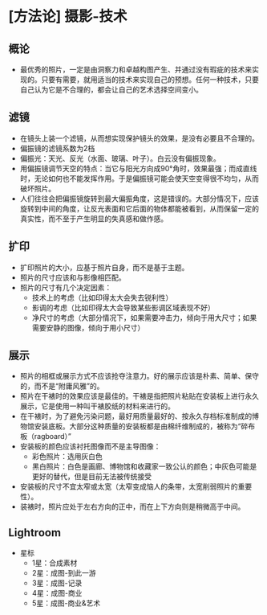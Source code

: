 # [方法论] 摄影-技术

## 概论

- 最优秀的照片，一定是由洞察力和卓越构图产生、并通过没有瑕疵的技术来实现的。只要有需要，就用适当的技术来实现自己的预想。任何一种技术，只要自己认为它是不合理的，都会让自己的艺术选择空间变小。

## 滤镜

- 在镜头上装一个滤镜，从而想实现保护镜头的效果，是没有必要且不合理的。
- 偏振镜的滤镜系数为2档
- 偏振光：天光、反光（水面、玻璃、叶子）。白云没有偏振现象。
- 用偏振镜调节天空的特点：当它与阳光方向成90°角时，效果最强；而成直线时，无论如何也不能发挥作用。于是偏振镜可能会使天空变得很不均匀，从而破坏照片。
- 人们往往会把偏振镜旋转到最大偏振角度，这是错误的。大部分情况下，应该旋转到中间的角度，让反光表面和它后面的物体都能被看到，从而保留一定的真实性，而不至于产生明显的失真感和做作感。

## 扩印

- 扩印照片的大小，应基于照片自身，而不是基于主题。
- 照片的尺寸应该和与影像相匹配。
- 照片的尺寸有几个决定因素：
    - 技术上的考虑（比如印得太大会失去锐利性）
    - 影调的考虑（比如印得太大会导致某些影调区域表现不好）
    - 净尺寸的考虑（大部分情况下，如果需要冲击力，倾向于用大尺寸；如果需要安静的图像，倾向于用小尺寸）

## 展示

- 照片的相框或展示方式不应该抢夺注意力。好的展示应该是朴素、简单、保守的，而不是“附庸风雅”的。
- 照片在干裱时的效果应该是最佳的。干裱是指把照片粘贴在安装板上进行永久展示，它是使用一种叫干裱胶纸的材料来进行的。
- 在干裱时，为了避免污染问题，最好用质量最好的、按永久存档标准制成的博物馆安装底板。大部分这种质量的安装板都是由棉纤维制成的，被称为“碎布板（ragboard）”
- 安装板的颜色应该衬托图像而不是主导图像：
    - 彩色照片：选用灰白色
    - 黑白照片：白色是画廊、博物馆和收藏家一致公认的颜色；中灰色可能是更好的替代，但是目前无法被传统接受
- 安装板的尺寸不宜太窄或太宽（太窄变成恼人的条带，太宽削弱照片的重要性）。
- 装裱时，照片应处于左右方向的正中，而在上下方向则是稍微高于中间。

## Lightroom

- 星标
    - 1星：合成素材
    - 2星：成图-到此一游
    - 3星：成图-记录
    - 4星：成图-商业
    - 5星：成图-商业&艺术